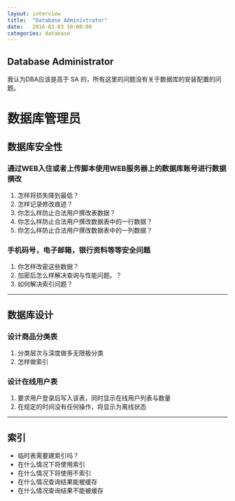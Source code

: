 ```yaml
---
layout: interview
title:  "Database Administrator"
date:   2016-03-03 10:00:00
categories: database
---
```


Database Administrator
-----

我认为DBA应该是高于 SA 的，所有这里的问题没有关于数据库的安装配置的问题。

# 数据库管理员

## 数据库安全性

### 通过WEB入住或者上传脚本使用WEB服务器上的数据库账号进行数据撰改

1. 怎样将损失降到最低？
1. 怎样记录修改痕迹？
1. 你怎么样防止合法用户撰改表数据？
1. 你怎么样防止合法用户撰改数据表中的一行数据？
1. 你怎么样防止合法用户撰改数据表中的一列数据？

### 手机码号，电子邮箱，银行资料等等安全问题

1. 你怎样改密这些数据？
1. 加密后怎么样解决查询与性能问题。？
1. 如何解决索引问题？

- - -

## 数据库设计

### 设计商品分类表

1. 分类层次与深度做多无限极分类
1. 怎样做索引


### 设计在线用户表
1. 要求用户登录后写入该表，同时显示在线用户列表与数量
1. 在规定的时间没有任何操作，将显示为离线状态

- - -

## 索引

- 临时表需要建索引吗？
- 在什么情况下将使用索引
- 在什么情况下将使用不索引
- 在什么情况查询结果能被缓存
- 在什么情况查询结果不能被缓存